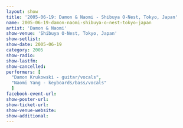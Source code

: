 ```yaml
---
layout: show
title: '2005-06-19: Damon & Naomi - Shibuya O-Nest, Tokyo, Japan'
name: 2005-06-19-damon-naomi-shibuya-o-nest-tokyo-japan
artist: 'Damon & Naomi'
show-venue: 'Shibuya O-Nest, Tokyo, Japan'
show-setlist: 
show-date: 2005-06-19
category: 2005
show-radio: 
show-lastfm: 
show-cancelled: 
performers: [
  "Damon Krukowski - guitar/vocals",
  "Naomi Yang - keyboards/bass/vocals"
  ]
facebook-event-url: 
show-poster-url: 
show-ticket-url: 
show-venue-website: 
show-additional: 
---
```


